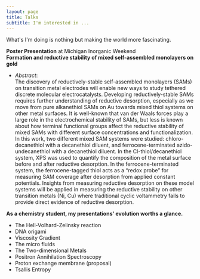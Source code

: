 ```yaml
---
layout: page
title: Talks
subtitle: I'm interested in ...
---
```


What's I'm doing is nothing but making the world more fascinating.

**Poster Presentation** at Michigan Inorganic Weekend <br>
**Formation and reductive stability of mixed self-assembled monolayers on gold**
* *Abstract*: <br>
  The discovery of reductively-stable self-assembled monolayers (SAMs) on transition metal electrodes will enable new ways to study tethered discrete molecular electrocatalysts. Developing reductively-stable SAMs requires further understanding of reductive desorption, especially as we move from pure alkanethiol SAMs on Au towards mixed thiol systems on other metal surfaces. It is well-known that van der Waals forces play a large role in the electrochemical stability of SAMs, but less is known about how terminal functional groups affect the reductive stability of mixed SAMs with different surface concentrations and functionalization. In this work, two different mixed SAM systems were studied: chloro-decanethiol with a decanethiol diluent, and ferrocene-terminated azido-undecanethiol with a decanethiol diluent. In the Cl-thiol/decanethiol system, XPS was used to quantify the composition of the metal surface before and after reductive desorption. In the ferrocene-terminated system, the ferrocene-tagged thiol acts as a “redox probe” for measuring SAM coverage after desorption from applied constant potentials. Insights from measuring reductive desorption on these model systems will be applied in measuring the reductive stability on other transition metals (Ni, Cu) where traditional cyclic voltammetry fails to provide direct evidence of reductive desorption.


**As a chemistry student, my presentations' evolution worths a glance.**
* The Hell-Volhard-Zelinsky reaction
* DNA origami
* Viscosity Gradient
* The micro fluids
* The Two-dimensional Metals
* Positron Annihilation Spectroscopy
* Proton exchange membrane (proposal)
* Tsallis Entropy






